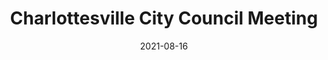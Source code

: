 ---
{
  "title": "Charlottesville City Council Meeting",
  "date": "2021-08-16",
  "tweet_id": "1427386640696217609",
  "meetings": [
    "Charlottesville City Council Meeting"
  ],
  "groups": [
    "Charlottesville City Council"
  ]
}
---